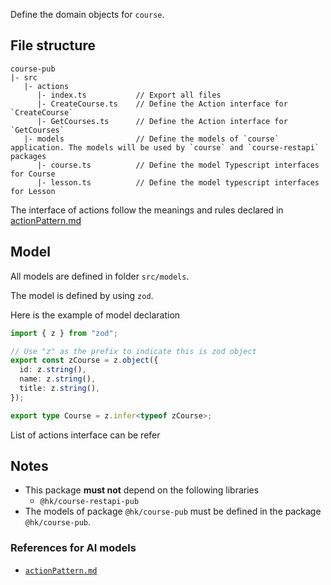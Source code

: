 Define the domain objects for `course`.

## File structure

```
course-pub
|- src
   |- actions
      |- index.ts           // Export all files
      |- CreateCourse.ts    // Define the Action interface for `CreateCourse`
      |- GetCourses.ts      // Define the Action interface for `GetCourses`
   |- models                // Define the models of `course` application. The models will be used by `course` and `course-restapi` packages
      |- course.ts          // Define the model Typescript interfaces for Course
      |- lesson.ts          // Define the model typescript interfaces for Lesson
```

The interface of actions follow the meanings and rules declared in [actionPattern.md](../actionPattern.md)

## Model
All models are defined in folder `src/models`.

The model is defined by using `zod`.

Here is the example of model declaration
```typescript
import { z } from "zod";

// Use "z" as the prefix to indicate this is zod object
export const zCourse = z.object({
  id: z.string(),
  name: z.string(),
  title: z.string(),
});

export type Course = z.infer<typeof zCourse>;
```

List of actions interface can be refer

## Notes
- This package **must not** depend on the following libraries
    - `@hk/course-restapi-pub`
- The models of package `@hk/course-pub` must be defined in the package `@hk/course-pub`.

### References for AI models
- [`actionPattern.md`](mdc:docs/actionPattern.md)